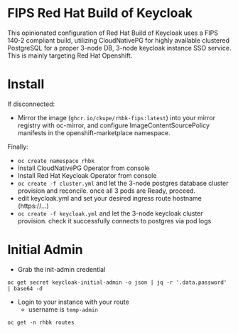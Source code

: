 # FIPS Red Hat Build of Keycloak

This opinionated configuration of Red Hat Build of Keycloak uses a FIPS 140-2 compliant build, utilizing CloudNativePG for highly available clustered PostgreSQL for a proper 3-node DB, 3-node keycloak instance SSO service. This is mainly targeting Red Hat Openshift.

# Install

If disconnected:

- Mirror the image (`ghcr.io/ckupe/rhbk-fips:latest`) into your mirror registry with oc-mirror, and configure ImageContentSourcePolicy manifests in the openshift-marketplace namespace.

Finally:

- `oc create namespace rhbk`
- Install CloudNativePG Operator from console
- Install Red Hat Keycloak Operator from console
- `oc create -f cluster.yml` and let the 3-node postgres database cluster provision and reconcile. once all 3 pods are Ready, proceed.
- edit keycloak.yml and set your desired ingress route hostname (https://...)
- `oc create -f keycloak.yml` and let the 3-node keycloak cluster provision. check it successfully connects to postgres via pod logs


# Initial Admin

- Grab the init-admin credential
```
oc get secret keycloak-initial-admin -o json | jq -r '.data.password' | base64 -d
```

- Login to your instance with your route
  - username is `temp-admin`
```
oc get -n rhbk routes
```
